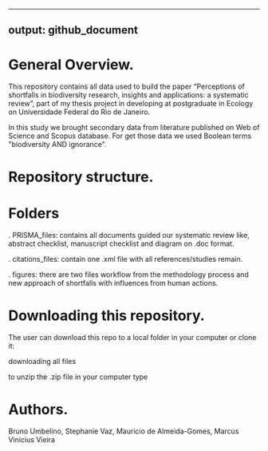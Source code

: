 -----
output: github_document
----

  # General Overview.
  
  This repository contains all data used to build the paper “Perceptions of shortfalls in biodiversity research, insights and applications: a systematic review”, part of my thesis project in developing at postgraduate in Ecology on Universidade Federal do Rio de Janeiro.

In this study we brought secondary data from literature published on Web of Science and Scopus database. For get those data we used Boolean terms "biodiversity AND ignorance". 

  # Repository structure.
  # Folders
  . PRISMA_files: contains all documents guided our systematic review like, abstract checklist, manuscript checklist and diagram on .doc format.
  
  
  . citations_files: contain one .xml file with all references/studies remain.
  
  . figures: there are two files workflow from the methodology process and new approach of shortfalls with influences from human actions. 

  # Downloading this repository.
The user can download this repo to a local folder in your computer or clone it:
  
  downloading all files

to unzip the .zip file in your computer type

  # Authors.
Bruno Umbelino, Stephanie Vaz, Mauricio de Almeida-Gomes, Marcus Vinicius Vieira